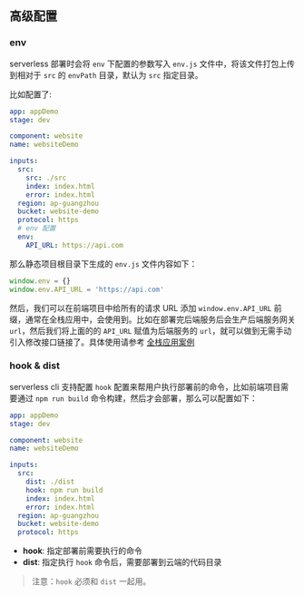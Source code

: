 ## 高级配置

### env

serverless 部署时会将 `env` 下配置的参数写入 `env.js` 文件中，将该文件打包上传到相对于 `src` 的 `envPath` 目录，默认为 `src` 指定目录。

比如配置了:

```yaml
app: appDemo
stage: dev

component: website
name: websiteDemo

inputs:
  src:
    src: ./src
    index: index.html
    error: index.html
  region: ap-guangzhou
  bucket: website-demo
  protocol: https
  # env 配置
  env:
    API_URL: https://api.com
```

那么静态项目根目录下生成的 `env.js` 文件内容如下：

```js
window.env = {}
window.env.API_URL = 'https://api.com'
```

然后，我们可以在前端项目中给所有的请求 URL 添加 `window.env.API_URL` 前缀，通常在全栈应用中，会使用到。比如在部署完后端服务后会生产后端服务网关 `url`，然后我们将上面的的 `API_URL` 赋值为后端服务的 `url`，就可以做到无需手动引入修改接口链接了。具体使用请参考 [全栈应用案例](https://github.com/serverless-components/tencent-examples/tree/master/fullstack)

### hook & dist

serverless cli 支持配置 `hook` 配置来帮用户执行部署前的命令，比如前端项目需要通过 `npm run build` 命令构建，然后才会部署，那么可以配置如下：

```yaml
app: appDemo
stage: dev

component: website
name: websiteDemo

inputs:
  src:
    dist: ./dist
    hook: npm run build
    index: index.html
    error: index.html
  region: ap-guangzhou
  bucket: website-demo
  protocol: https
```

- **hook**: 指定部署前需要执行的命令
- **dist**: 指定执行 `hook` 命令后，需要部署到云端的代码目录

> 注意：`hook` 必须和 `dist` 一起用。
